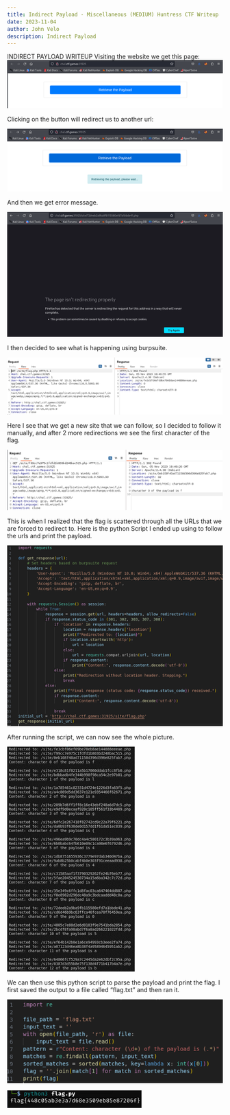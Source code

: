 ```yaml
---
title: Indirect Payload - Miscellaneous (MEDIUM) Huntress CTF Writeup
date: 2023-11-04
author: John Velo
description: Indirect Payload
---
```



INDIRECT PAYLOAD WRITEUP
Visiting the website we get this page:
![indrect payload 1](/indirect_payload/Picture1.png)


Clicking on the button will redirect us to another url: 

![indrect payload 2](/indirect_payload/Picture2.png)

And then we get error message. 
 
![indrect payload 3](/indirect_payload/Picture3.png)

I then decided to see what is happening using burpsuite. 

![indrect payload 4](/indirect_payload/Picture4.png)
 
Here I see that we get a new site that we can follow, so I decided to follow it manually, and after 2 more redirections we see the first character of the flag. 

![indrect payload 5](/indirect_payload/Picture5.png)
 
This is when I realized that the flag is scattered through all the URLs that we are forced to redirect to. Here is the python Script I ended up using to follow the urls and print the payload. 

![indrect payload 6](/indirect_payload/Picture6.png)
 
After running the script, we can now see the whole picture.

![indrect payload 7](/indirect_payload/Picture7.png)
 
We can then use this python script to parse the payload and print the flag. I first saved the output to a file called “flag.txt” and then ran it.

![indrect payload 8](/indirect_payload/Picture8.png)

![indrect payload 9](/indirect_payload/Picture9.png)


